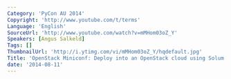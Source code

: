 ```yaml
---
Category: 'PyCon AU 2014'
Copyright: 'http://www.youtube.com/t/terms'
Language: 'English'
SourceUrl: 'http://www.youtube.com/watch?v=mMHom03oZ_Y'
Speakers: [Angus Salkeld]
Tags: []
ThumbnailUrl: 'http://i.ytimg.com/vi/mMHom03oZ_Y/hqdefault.jpg'
Title: 'OpenStack Miniconf: Deploy into an OpenStack cloud using Solum by Angus Salkeld'
date: '2014-08-11'
---
```

